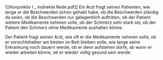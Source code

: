 
![[Konjunktiv I _ indirekte Rede.pdf]]
Ein Arzt fragt seinen Patienten, wie lange er die Beschwerden schon gehabt habe, ob die Beschwerden ständig da seien, ob die Beschwerden nur gelegentlich aufträten, ob der Patient weitere Medikamente nehmen solle, ob der Schmerz sehr stark sei, ob der Patient den Schmerz ohne Medikamente aushalten könne.

Der Patient fragt seinen Arzt, wie oft er die Medikamente nehmen solle, ob er vorsichtshalber am besten im Bett bleiben solle, wie lange seine Erkrankung noch dauern werde, ob er denn aufstehen dürfe, ab wann er wieder arbeiten könne, ob er wieder völlig gesund sein werde.

